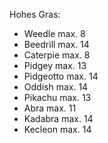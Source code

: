 Hohes Gras:
- Weedle max. 8
- Beedrill max. 14
- Caterpie max. 8
- Pidgey max. 13
- Pidgeotto max. 14
- Oddish max. 14
- Pikachu max. 13
- Abra max. 11
- Kadabra max. 14
- Kecleon max. 14
